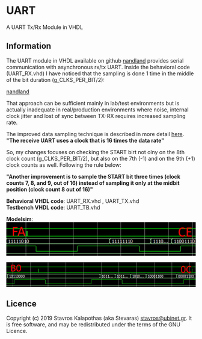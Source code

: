 # UART

A UART Tx/Rx Module in VHDL

## Information

The UART module in VHDL available on github [nandland](https://github.com/nandland/nandland/tree/master/UART/VHDL/source) provides serial communication with asynchronous rx/tx UART. Inside the behavioral code (UART_RX.vhd) I have noticed that the sampling is done 1 time in the middle of the bit duration (g_CLKS_PER_BIT/2):

[nandland](./uart_byte_sampling.png)

That approach can be sufficient mainly in lab/test environments but is actually inadequate in real/production environments where noise, internal clock jitter and lost of sync between TX-RX requires increased sampling rate.

The improved data sampling technique is described in more detail [here](https://www.maximintegrated.com/en/design/technical-documents/tutorials/2/2141.html).
**"The receive UART uses a clock that is 16 times the data rate"**

So, my changes focuses on checking the START birt not olny on the 8th clock count (g_CLKS_PER_BIT/2), but also on the 7th (-1) and on the 9th (+1) clock counts as well. Following the rule below:

**"Another improvement is to sample the START bit three times (clock counts 7, 8, and 9, out of 16) instead of sampling it only at the midbit position (clock count 8 out of 16)"**

**Behavioral VHDL code**: UART_RX.vhd , UART_TX.vhd  
**Testbench VHDL code**: UART_TB.vhd  

**Modelsim**:  
![FACE](./face.jpg)

![B00C](./b00c.jpg)

## Licence

Copyright (c) 2019 Stavros Kalapothas (aka Stevaras) <stavros@ubinet.gr>.
It is free software, and may be redistributed under the terms of the GNU Licence.